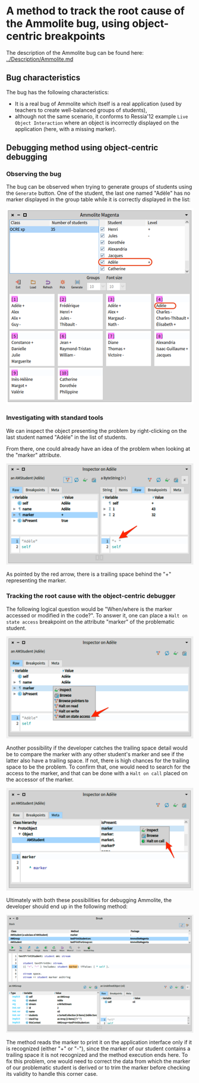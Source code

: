 # A method to track the root cause of the Ammolite bug, using object-centric breakpoints

The description of the Ammolite bug can be found here: [../Description/Ammolite.md](../Description/Ammolite.md)

## Bug characteristics

The bug has the following characteristics:
- It is a real bug of Ammolite which itself is a real application (used by teachers to create well-balanced groups of students),
- although not the same scenario, it conforms to Ressia'12 example `Live Object Interaction` where an object is incorrectly displayed on the application (here, with a missing marker).
 
## Debugging method using object-centric debugging

### Observing the bug

The bug can be observed when trying to generate groups of students using the `Generate` button.
One of the student, the last one named "Adèle" has no marker displayed in the group table while it is correctly displayed in the list: 

![Symptom of the bug](./Assets/Ammolite/ammolite-groups-bug.png)

### Investigating with standard tools

We can inspect the object presenting the problem by right-clicking on the last student named "Adèle" in the list of students.

From there, one could already have an idea of the problem when looking at the "marker" attribute.

![Inspector on the bug](./Assets/Ammolite/ammolite_inspector_trailing_space.png)

As pointed by the red arrow, there is a trailing space behind the "+" representing the marker.

### Tracking the root cause with the object-centric debugger

The following logical question would be "When/where is the marker accessed or modified in the code?".
To answer it, one can place a `Halt on state access` breakpoint on the attribute "marker" of the problematic student.

![Halt on state access](./Assets/Ammolite/ammolite_halt_on_state_access.png)

Another possibility if the developer catches the trailing space detail would be to compare the marker with any other student's marker and see if the latter also have a trailing space.
If not, there is high chances for the trailing space to be the problem.
To confirm that, one would need to search for the access to the marker, and that can be done with a `Halt on call` placed on the accessor of the marker.

![Halt on call](./Assets/Ammolite/ammolite_halt_on_call.png)

Ultimately with both these possibilities for debugging Ammolite, the developer should end up in the following method:

![Ammolite root cause](./Assets/Ammolite/ammolite_root_cause.png)

The method reads the marker to print it on the application interface only if it is recognized (either "+" or "-"), since the marker of our student contains a trailing space it is not recognized and the method execution ends here.
To fix this problem, one would need to correct the data from which the marker of our problematic student is derived or to trim the marker before checking its validity to handle this corner case.